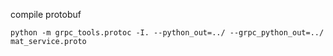 
compile protobuf

``python -m grpc_tools.protoc -I. --python_out=../ --grpc_python_out=../ mat_service.proto``